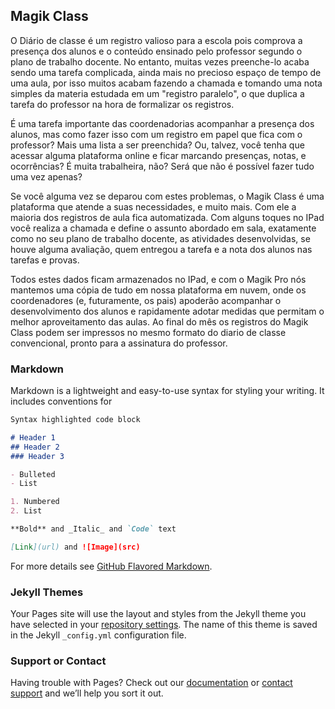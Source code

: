 ## Magik Class

O Diário de classe é um registro valioso para a escola pois comprova a presença dos alunos e o conteúdo ensinado pelo professor segundo o plano de trabalho docente. No entanto, muitas vezes preenche-lo acaba sendo uma tarefa complicada, ainda mais no precioso espaço de tempo de uma aula, por isso muitos acabam fazendo a chamada e tomando uma nota simples da materia estudada em um "registro paralelo", o que duplica a tarefa do professor na hora de formalizar os registros.

É uma tarefa importante das coordenadorias acompanhar a presença dos alunos, mas como fazer isso com um registro em papel que fica com o professor? Mais uma lista a ser preenchida? Ou, talvez, você tenha que acessar alguma plataforma online e ficar marcando presenças, notas, e ocorrências? É muita trabalheira, não? Será que não é possível fazer tudo uma vez apenas?

Se você alguma vez se deparou com estes problemas, o Magik Class é uma plataforma que atende a suas necessidades, e muito mais. Com ele a maioria dos registros de aula fica automatizada. Com alguns toques no IPad você realiza a chamada e define o assunto abordado em sala, exatamente como no seu plano de trabalho docente, as atividades desenvolvidas, se houve alguma avaliação, quem entregou a tarefa e a nota dos alunos nas tarefas e provas.

Todos estes dados ficam armazenados no IPad, e com o Magik Pro nós mantemos uma cópia de tudo em nossa plataforma em nuvem, onde os coordenadores (e, futuramente, os pais) apoderão acompanhar o desenvolvimento dos alunos e rapidamente adotar medidas que permitam o melhor aproveitamento das aulas. Ao final do mês os registros do Magik Class podem ser impressos no mesmo formato do diario de classe convencional, pronto para a assinatura do professor.


### Markdown

Markdown is a lightweight and easy-to-use syntax for styling your writing. It includes conventions for

```markdown
Syntax highlighted code block

# Header 1
## Header 2
### Header 3

- Bulleted
- List

1. Numbered
2. List

**Bold** and _Italic_ and `Code` text

[Link](url) and ![Image](src)
```

For more details see [GitHub Flavored Markdown](https://guides.github.com/features/mastering-markdown/).

### Jekyll Themes

Your Pages site will use the layout and styles from the Jekyll theme you have selected in your [repository settings](https://github.com/GuilhermeCCCarvalho/MGKClassAPPinfo/settings). The name of this theme is saved in the Jekyll `_config.yml` configuration file.

### Support or Contact

Having trouble with Pages? Check out our [documentation](https://help.github.com/categories/github-pages-basics/) or [contact support](https://github.com/contact) and we’ll help you sort it out.
